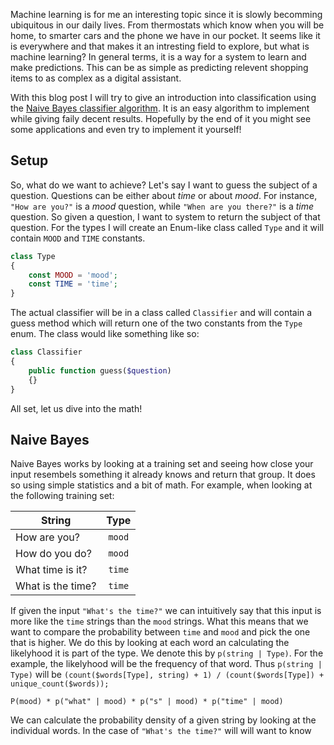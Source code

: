 Machine learning is for me an interesting topic since it is slowly becomming ubiquitous in our daily lives. From thermostats which know when you will be home, to smarter cars and the phone we have in our pocket. It seems like it is everywhere and that makes it an intresting field to explore, but what is machine learning? In general terms, it is a way for a system to learn and make predictions. This can be as simple as predicting relevent shopping items to as complex as a digital assistant.

With this blog post I will try to give an introduction into classification using the [Naive Bayes classifier algorithm][naive bayes classifier]. It is an easy algorithm to implement while giving faily decent results. Hopefully by the end of it you might see some applications and even try to implement it yourself!

## Setup
So, what do we want to achieve? Let's say I want to guess the subject of a question. Questions can be either about *time* or about *mood*. For instance, `"How are you?"` is a *mood* question, while `"When are you there?"` is a *time* question. So given a question, I want to system to return the subject of that question. For the types I will create an Enum-like class called `Type` and it will contain `MOOD` and `TIME` constants.

```php
class Type
{
    const MOOD = 'mood';
    const TIME = 'time';
}
```

The actual classifier will be in a class called `Classifier` and will contain a guess method which will return one of the two constants from the `Type` enum. The class would like something like so:

```php
class Classifier
{
    public function guess($question)
    {}
}
```
All set, let us dive into the math!

## Naive Bayes
Naive Bayes works by looking at a training set and seeing how close your input resembels something it already knows and return that group. It does so using simple statistics and a bit of math. For example, when looking at the following training set:

| String | Type |
|---|:---:|
| How are you? | `mood` |
| How do you do? | `mood` |
| What time is it? | `time` |
| What is the time? | `time` |

If given the input `"What's the time?"` we can intuitively say that this input is more like the `time` strings than the `mood` strings. What this means that we want to compare the probability between `time` and `mood` and pick the one that is higher. We do this by looking at each word an calculating the likelyhood it is part of the type. We denote this by `p(string | Type)`. For the example, the likelyhood will be the frequency of that word. Thus `p(string | Type)` will be `(count($words[Type], string) + 1) / (count($words[Type]) + unique_count($words));`

`P(mood) * p("what" | mood) * p("s" | mood) * p("time" | mood)`

We can calculate the probability density of a given string by looking at the individual words. In the case of `"What's the time?"` will will want to know 

[naive bayes classifier]: https://en.wikipedia.org/wiki/Naive_Bayes_classifier
